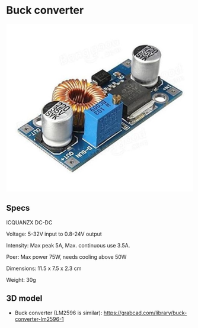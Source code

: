 # Buck converter

![](./assets/buck_converter.jpg)

## Specs

ICQUANZX DC-DC

Voltage: 5-32V input  to 0.8-24V output

Intensity: Max peak 5A, Max. continuous use 3.5A.

Poer: Max power 75W, needs cooling above 50W

Dimensions: ‎11.5 x 7.5 x 2.3 cm

Weight: 30g

## 3D model

* Buck converter (LM2596 is similar): https://grabcad.com/library/buck-converter-lm2596-1